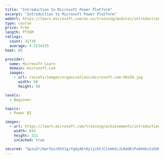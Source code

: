 ```yaml
---
title: "Introduction to Microsoft Power Platform"
excerpt: "Introduction to Microsoft Power Platform"
webUrl: https://learn.microsoft.com/en-us/training/modules/introduction-power-platform/
type: course
price: Free
length: PT36M
ratings:
  count: 31739
  average: 4.7214155
heat: 85

provider:
  name: Microsoft Learn
  domain: microsoft.com
  images:
    - url: /assets/images/organizations/microsoft.com-50x50.jpg
      width: 50
      height: 50

levels:
  - Beginner

topics:
  - Power BI

images:
  - url: https://learn.microsoft.com/training/achievements/introduction-power-platform-social.png
    width: 643
    height: 321
    isCached: true

secured: "GpzuZr/HwrfpicRSV1g/YgdyAE+Ky1jzGtJC1omHzLJLNaUK1Pu044ksSibU86cpdC3DsW1b6XPzvzKj0hbJ0ajDJfWHwG8P5mq/+Lp0tmMpguW4NJOHQ0uXPF59AmFsaZxqYaMjjnbjpiZBhb5nDUJngJz8kYqfG11I5+0imlmBtHITdHwcyGTfp+bKx5AU+KglGeAJN1JZwJ/KmE9Z1boR4WMB34Z0FRp6BLUSeS/TXMsDkT3N6RYFyDch1nME68TPds/59gX0NXWlrN5Gyq5nCp6YhOG3PAr8f0H1aVKkRMA75kOsMUWFmOTPobDAsJ7hFohOWP/suC8IBKic0tVT2UQAmu/yXeYwSUHGY1TBfi4xBEbWKR2LS30vIyvKGA5giCIbfBnTqaFdg5b+HGfGCghylhcY5UvaREviHCahppZXuRANMYsTu7XCV8uF;MjoGsbhgYc1iE/XTg87SIw=="
---
```


